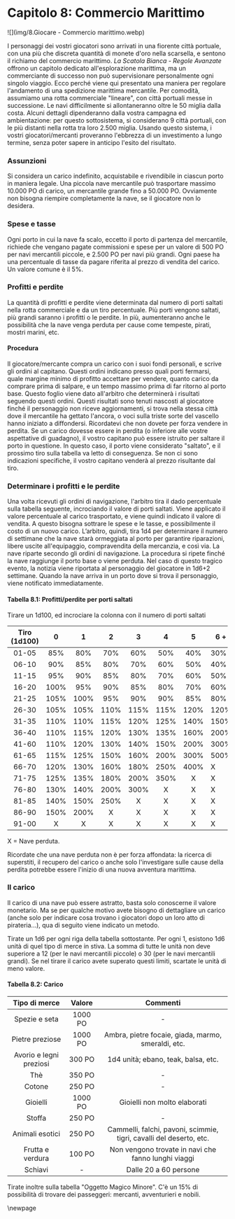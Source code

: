 # Capitolo 8: Commercio Marittimo

![](img/8.Giocare - Commercio marittimo.webp)

I personaggi dei vostri giocatori sono arrivati in una fiorente città portuale, con una più che discreta quantità di monete d'oro nella scarsella, e sentono il richiamo del commercio marittimo. *La Scatola Bianca - Regole Avanzate* offrono un capitolo dedicato all'esplorazione marittima, ma un commerciante di successo non può supervisionare personalmente ogni singolo viaggio. Ecco perché viene qui presentato una maniera per regolare l'andamento di una spedizione marittima mercantile. Per comodità, assumiamo una rotta commerciale "lineare", con città portuali messe in successione. Le navi difficilmente si allontaneranno oltre le 50 miglia dalla costa.
Alcuni dettagli dipenderanno dalla vostra campagna ed ambientazione: per questo sottosistema, si considerano 9 città portuali, con le più distanti nella rotta tra loro 2.500 miglia. Usando questo sistema, i vostri giocatori/mercanti proveranno l'ebbrezza di un investimento a lungo termine, senza poter sapere in anticipo l'esito del risultato. 

### Assunzioni

Si considera un carico indefinito, acquistabile e rivendibile in ciascun porto in maniera legale. Una piccola nave mercantile può trasportare massimo 10.000 PO di carico, un mercantile grande fino a 50.000 PO. Ovviamente non bisogna riempire completamente la nave, se il giocatore non lo desidera.

### Spese e tasse

Ogni porto in cui la nave fa scalo, eccetto il porto di partenza del mercantile, richiede che vengano pagate commissioni e spese per un valore di 500 PO per navi mercantili piccole, e 2.500 PO per navi più grandi. Ogni paese ha una percentuale di tasse da pagare riferita al prezzo di vendita del carico. Un valore comune è il 5%.

### Profitti e perdite

La quantità di profitti e perdite viene determinata dal numero di porti saltati nella rotta commerciale e da un tiro percentuale. Più porti vengono saltati, più grandi saranno i profitti o le perdite. In più, aumenteranno anche le possibilità che la nave venga perduta per cause come tempeste, pirati, mostri marini, etc.

#### Procedura

Il giocatore/mercante compra un carico con i suoi fondi personali, e scrive gli ordini al capitano. Questi ordini indicano presso quali porti fermarsi, quale margine minimo di profitto accettare per vendere, quanto carico da comprare prima di salpare, e un tempo massimo prima di far ritorno al porto base. Questo foglio viene dato all'arbitro che determinerà i risultati seguendo questi ordini. Questi risultati sono tenuti nascosti al giocatore finché il personaggio non riceve aggiornamenti, si trova nella stessa città dove il mercantile ha gettato l'ancora, o voci sulla triste sorte del vascello hanno iniziato a diffondersi.
Ricordatevi che non dovete per forza vendere in perdita. Se un carico dovesse essere in perdita (o inferiore alle vostre aspettative di guadagno), il vostro capitano può essere istruito per saltare il porto in questione. In questo caso, il porto viene considerato "saltato", e il prossimo tiro sulla tabella va letto di conseguenza. Se non ci sono indicazioni specifiche, il vostro capitano venderà al prezzo risultante dal tiro.

### Determinare i profitti e le perdite

Una volta ricevuti gli ordini di navigazione, l'arbitro tira il dado percentuale sulla tabella seguente, incrociando il valore di porti saltati. Viene applicato il valore percentuale al carico trasportato, e viene quindi indicato il valore di vendita. A questo bisogna sottrare le spese e le tasse, e possibilmente il costo di un nuovo carico. L’arbitro, quindi, tira 1d4 per determinare il numero di settimane che la nave starà ormeggiata al porto per garantire riparazioni, libere uscite all'equipaggio, compravendita della mercanzia, e così via. La nave riparte secondo gli ordini di navigazione. La procedura si ripete finché la nave raggiunge il porto base o viene perduta. Nel caso di questo tragico evento, la notizia viene riportata al personaggio del giocatore in 1d6+2 settimane. Quando la nave arriva in un porto dove si trova il personaggio, viene notificato immediatamente.

#### Tabella 8.1: Profitti/perdite per porti saltati

Tirare un 1d100, ed incrociare la colonna con il numero di porti saltati

| Tiro (1d100) |   0  |   1  |   2  |   3  |   4  |   5  | 6 +  |
| :----------: | :--: | :--: | :--: | :--: | :--: | :--: | ---- |
|     01-05    |  85% |  80% |  70% |  60% |  50% |  40% | 30%  |
|     06-10    |  90% |  85% |  80% |  70% |  60% |  50% | 40%  |
|     11-15    |  95% |  90% |  85% |  80% |  70% |  60% | 50%  |
|     16-20    | 100% |  95% |  90% |  85% |  80% |  70% | 60%  |
|     21-25    | 105% | 100% |  95% |  90% |  90% |  85% | 80%  |
|     26-30    | 105% | 105% | 110% | 115% | 115% | 120% | 120% |
|     31-35    | 110% | 110% | 115% | 120% | 125% | 140% | 150% |
|     36-40    | 110% | 115% | 120% | 130% | 135% | 160% | 200% |
|     41-60    | 110% | 120% | 130% | 140% | 150% | 200% | 300% |
|     61-65    | 115% | 125% | 150% | 160% | 200% | 300% | 500% |
|     66-70    | 120% | 130% | 160% | 180% | 250% | 400% | X    |
|     71-75    | 125% | 135% | 180% | 200% | 350% |   X  | X    |
|     76-80    | 130% | 140% | 200% | 300% |   X  |   X  | X    |
|     81-85    | 140% | 150% | 250% |   X  |   X  |   X  | X    |
|     86-90    | 150% | 200% |   X  |   X  |   X  |   X  | X    |
|     91-00    |   X  |   X  |   X  |   X  |   X  |   X  | X    |

X = Nave perduta.

Ricordate che una nave perduta non è per forza affondata: la ricerca di superstiti, il recupero del carico o anche solo l'investigare sulle cause della perdita potrebbe essere l'inizio di una nuova avventura marittima.

### Il carico

Il carico di una nave può essere astratto, basta solo conoscerne il valore monetario. Ma se per qualche motivo avete bisogno di dettagliare un carico (anche solo per indicare cosa trovano i giocatori dopo un loro atto di pirateria...), qua di seguito viene indicato un metodo.

Tirate un 1d6 per ogni riga della tabella sottostante. Per ogni 1, esistono 1d6 unità di quel tipo di merce in stiva. La somma di tutte le unità non deve superiore a 12 (per le navi mercantili piccole) o 30 (per le navi mercantili grandi). Se nel tirare il carico avete superato questi limiti, scartate le unità di meno valore.

#### Tabella 8.2: Carico

|      Tipo di merce      |  Valore  |                               Commenti                              |
| :---------------------: | :------: | :-----------------------------------------------------------------: |
|      Spezie e seta      |  1000 PO |                                  -                                  |
|     Pietre preziose     |  1000 PO |          Ambra, pietre focaie, giada, marmo, smeraldi, etc.         |
| Avorio e legni preziosi |   300 PO |                 1d4 unità; ebano, teak, balsa, etc.                 |
|           Thè           |   350 PO |                                  -                                  |
|          Cotone         |   250 PO |                                  -                                  |
|         Gioielli        |  1000 PO |                     Gioielli non molto elaborati                    |
|          Stoffa         |   250 PO |                                  -                                  |
|     Animali esotici     |   250 PO | Cammelli, falchi, pavoni, scimmie, tigri, cavalli del deserto, etc. |
|     Frutta e verdura    |   100 PO |         Non vengono trovate in navi che fanno lunghi viaggi         |
|         Schiavi         |    -     |                        Dalle 20 a 60 persone                        |

Tirate inoltre sulla tabella "Oggetto Magico Minore".
C'è un 15% di possibilità di trovare dei passeggeri: mercanti, avventurieri e nobili.

\newpage